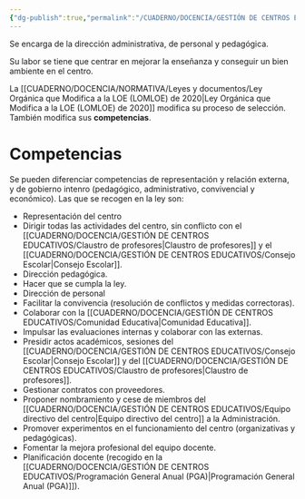 ```yaml
---
{"dg-publish":true,"permalink":"/CUADERNO/DOCENCIA/GESTIÓN DE CENTROS EDUCATIVOS/Director del centro educativo_SM-F946B_Jul-24-1712-2024_1/"}
---
```


Se encarga de la dirección administrativa, de personal y pedagógica.

Su labor se tiene que centrar en mejorar la enseñanza y conseguir un bien ambiente en el centro.

La [[CUADERNO/DOCENCIA/NORMATIVA/Leyes y documentos/Ley Orgánica que Modifica a la LOE (LOMLOE) de 2020\|Ley Orgánica que Modifica a la LOE (LOMLOE) de 2020]] modifica su proceso de selección. También modifica sus **competencias**.

# Competencias
Se pueden diferenciar competencias de representación y relación externa, y de gobierno intenro (pedagógico, administrativo, convivencial y económico). Las que se recogen en la ley son:
- Representación del centro
- Dirigir todas las actividades del centro, sin conflicto con el [[CUADERNO/DOCENCIA/GESTIÓN DE CENTROS EDUCATIVOS/Claustro de profesores\|Claustro de profesores]] y el [[CUADERNO/DOCENCIA/GESTIÓN DE CENTROS EDUCATIVOS/Consejo Escolar\|Consejo Escolar]].
- Dirección pedagógica.
- Hacer que se cumpla la ley.
- Dirección de personal
- Facilitar la convivencia (resolución de conflictos y medidas correctoras).
- Colaborar con la [[CUADERNO/DOCENCIA/GESTIÓN DE CENTROS EDUCATIVOS/Comunidad Educativa\|Comunidad Educativa]].
- Impulsar las evaluaciones internas y colaborar con las externas.
- Presidir actos académicos, sesiones del [[CUADERNO/DOCENCIA/GESTIÓN DE CENTROS EDUCATIVOS/Consejo Escolar\|Consejo Escolar]] y del [[CUADERNO/DOCENCIA/GESTIÓN DE CENTROS EDUCATIVOS/Claustro de profesores\|Claustro de profesores]].
- Gestionar contratos con proveedores.
- Proponer nombramiento y cese de miembros del [[CUADERNO/DOCENCIA/GESTIÓN DE CENTROS EDUCATIVOS/Equipo directivo del centro\|Equipo directivo del centro]] a la Administración.
- Promover experimentos en el funcionamiento del centro (organizativas y pedagógicas).
- Fomentar la mejora profesional del equipo docente.
- Planificación docente (recogido en la [[CUADERNO/DOCENCIA/GESTIÓN DE CENTROS EDUCATIVOS/Programación General Anual (PGA)\|Programación General Anual (PGA)]]).